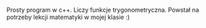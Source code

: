 Prosty program w c++. Liczy funkcje trygonometryczna. Powstał na potrzeby lekcji matematyki w mojej klasie :)
